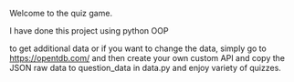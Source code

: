 Welcome to the quiz game.

I have done this project using python OOP

to get additional data or if you want to change the data, simply go to https://opentdb.com/ and then create your own custom API and copy the JSON raw data to question_data in data.py and enjoy variety of quizzes.
